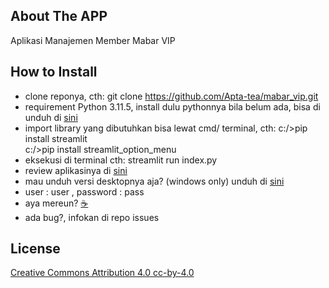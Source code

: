 ## About The APP

Aplikasi Manajemen Member Mabar VIP

## How to Install

- clone reponya, cth: git clone https://github.com/Apta-tea/mabar_vip.git
- requirement Python 3.11.5, install dulu pythonnya bila belum ada, bisa di unduh di [sini](https://www.python.org/downloads/)
- import library yang dibutuhkan bisa lewat cmd/ terminal, cth: c:/>pip install streamlit  
  c:/>pip install streamlit_option_menu
- eksekusi di terminal cth: streamlit run index.py
- review aplikasinya di [sini](https://mabar-vip.streamlit.app/)
- mau unduh versi desktopnya aja? (windows only) unduh di [sini](https://drive.google.com/file/d/1G7LqLrPzWY5Qv7zPTrBI1YAW4OroJDEz/view?usp=drive_link)
- user : user , password : pass
- aya mereun? [&#9749;](https://teer.id/apta-tea)
- ada bug?, infokan di repo issues

## License

[Creative Commons Attribution 4.0 cc-by-4.0](https://creativecommons.org/licenses/by/4.0/)
